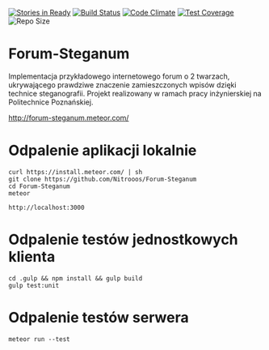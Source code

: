 [![Stories in Ready](https://badge.waffle.io/SuperGrupa/Forum-Steganum.png?label=ready&title=Ready)](https://waffle.io/SuperGrupa/Forum-Steganum)
[![Build Status](https://travis-ci.org/SuperGrupa/Forum-Steganum.svg?branch=master)](https://travis-ci.org/SuperGrupa/Forum-Steganum)
[![Code Climate](https://codeclimate.com/github/SuperGrupa/Forum-Steganum/badges/gpa.svg)](https://codeclimate.com/github/SuperGrupa/Forum-Steganum)
[![Test Coverage](https://codeclimate.com/github/SuperGrupa/Forum-Steganum/badges/coverage.svg)](https://codeclimate.com/github/SuperGrupa/Forum-Steganum/coverage)
![Repo Size](https://reposs.herokuapp.com/?path=SuperGrupa/Forum-Steganum)

# Forum-Steganum
Implementacja przykładowego internetowego forum o 2 twarzach, ukrywającego prawdziwe znaczenie zamieszczonych wpisów dzięki technice steganografii. Projekt realizowany w ramach pracy inżynierskiej na Politechnice Poznańskiej.

http://forum-steganum.meteor.com/

# Odpalenie aplikacji lokalnie

    curl https://install.meteor.com/ | sh
    git clone https://github.com/Nitrooos/Forum-Steganum
    cd Forum-Steganum
    meteor

    http://localhost:3000
    
# Odpalenie testów jednostkowych klienta

    cd .gulp && npm install && gulp build
    gulp test:unit
    
# Odpalenie testów serwera

    meteor run --test
    

